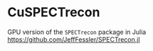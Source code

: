 # CuSPECTrecon
GPU version of the `SPECTrecon` package in Julia <br/> 
https://github.com/JeffFessler/SPECTrecon.jl
